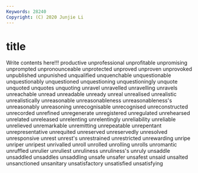 ```yaml
---
Keywords: 28240
Copyright: (C) 2020 Junjie Li
---
```


# title

Write contents here!!!
productive 
unprofessional 
unprofitable 
unpromising 
unprompted 
unpronounceable 
unprotected
unproved 
unproven 
unprovoked 
unpublished 
unpunished 
unqualified 
unquenchable 
unquestionable 
unquestionably 
unquestioned
unquestioning 
unquestioningly 
unquote 
unquoted 
unquotes 
unquoting 
unravel 
unravelled 
unravelling 
unravels
unreachable 
unread 
unreadable 
unready 
unreal 
unrealised 
unrealistic 
unrealistically 
unreasonable 
unreasonableness
unreasonableness's 
unreasonably 
unreasoning 
unrecognisable 
unrecognised 
unreconstructed 
unrecorded 
unrefined 
unregenerate 
unregistered
unregulated 
unrehearsed 
unrelated 
unreleased 
unrelenting 
unrelentingly 
unreliability 
unreliable 
unrelieved 
unremarkable
unremitting 
unrepeatable 
unrepentant 
unrepresentative 
unrequited 
unreserved 
unreservedly 
unresolved 
unresponsive 
unrest
unrest's 
unrestrained 
unrestricted 
unrewarding 
unripe 
unriper 
unripest 
unrivalled 
unroll 
unrolled
unrolling 
unrolls 
unromantic 
unruffled 
unrulier 
unruliest 
unruliness 
unruliness's 
unruly 
unsaddle
unsaddled 
unsaddles 
unsaddling 
unsafe 
unsafer 
unsafest 
unsaid 
unsalted 
unsanctioned 
unsanitary
unsatisfactory 
unsatisfied 
unsatisfying 
